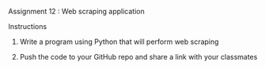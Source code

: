 Assignment 12 : Web scraping application

Instructions
1. Write a program using Python that will perform web scraping 

2. Push the code to your GitHub repo and share a link with your classmates